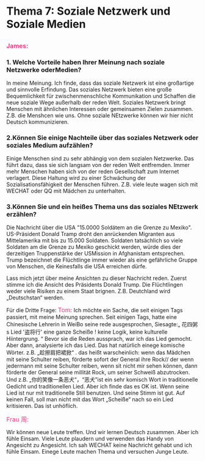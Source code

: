 # Thema 7: Soziale Netzwerk und Soziale Medien

## <font color=#F93A86 size=3>James:</font>
### 1. Welche Vorteile haben Ihrer Meinung nach soziale Netzwerke oderMedien?
In meine Meinung. Ich finde, dass das soziale Netzwerk ist eine großartige und sinnvolle Erfindung. Das soziales Netzwerk bieten eine große Bequemlichkeit für zwischenmenschliche Kommunikation und Schaffen die neue soziale Wege außerhalb der reden Welt. Soziales Netzwerk bringt Menschen mit ähnlichen Interessen oder gemeinsamen Zielen zusammen. Z.B. die Menshcen wie uns. Ohne soziale NEtzwerke können wir hier nicht Deutsch kommunizieren.

### 2.Können Sie einige Nachteile über das soziales Netzwerk oder soziales Medium aufzählen?
Einige Menschen sind zu sehr abhängig von dem sozialen Netzwerke. Das führt dazu, dass sie sich langsam von der reden Welt entfremden. Immer mehr Menschen haben
sich von der reden Gesellschaft zum Internet verlagert. Diese Haltung wird zu einer Schwächung der Sozialisationsfähigkeit der Menschen  führen. Z.B. viele leute wagen sich mit WECHAT oder QQ mit Mädchen zu unterhalten.

### 3.Können Sie und ein heißes Thema uns das soziales NEtzwerk erzählen?
Die Nachricht über die USA "15.0000 Soldätem an die Grenze zu Mexiko". US-Präsident Donald Tramp droht den anrückenden Migranten aus Mittelamerika mit bis zu 15.000 Soldaten. Soldaten tatsächlich so viele Soldaten am die Grenze zu Mexiko geschickt werden, würde dies der derzeitigen Truppenstärke der USMission in Afghanistam entsprechen. Trump bezeichnet die Flüchtlinge immer wieder als eine gefährliche Gruppe von Menschen, die Keinesfalls die USA erreichen dürfe.

Lass mich jetzt über meine Ansichten zu dieser Nachricht reden. Zuerst stimme ich die Ansicht des Präsidents Donald Trump. Die Flüchtlingen weder viele Risiken zu  einem Staat brignen. Z.B. Deutchland wird „Deutschstan“ werden.

Für die Dritte Frage: <font color=#F93A86 size=3>Tom:</font>
Ich möchte ein Sache, die seit einigen Tags passiert, mit meine Meinung sprechen. Seit einigen Tags, hatte eine Chinesische Lehrerin in WeiBo seine rede ausgesprochen, Siesagte:„ 花四粥s Lied '盗将行' eine ganze Scheiße ! keine Logik, keine kulturelle Hiintergrung. “ Bevor sie die Reden aussprach, war ich das Lied gemocht. Aber dann, analysierte ich das Lied. Das hat natürlich einege komische Wörter. z.B. „趁擦肩把裙掀“ . das heißt warscheinlich: wenn das Mädchen mit seine Schulter reiben, förderte sofort der General ihre Rock//  der wenn jedermann mit seine Schulter reiben, wenn sit nicht mir sehen können, dann förderte der General seine millität Rock, um seiner Schweiß abzutrocken. Und z.B. „你的笑像一条恶犬“，“恶犬”ist ein sehr komisch Wort in traditionelle Gedicht und traditionellen Lied. Aber ich finde das es OK ist. Wenn seine Lied ist nur mit traditionelle Still benutzen. Und seine  Stimm ist gut. Auf keinen Fall, soll man nicht mit das Wort „Scheiße“ nach so ein Lied kritisieren. Das ist unhöflich. 



<font color=#F93A86 size=3>Frau 周:</font>
 
 Wir können neue Leute treffen.  Und wir lernen Deutsch zusammen. Aber ich fühle Einsam. Viele Leute plaudern und verwenden das Handy von Angesicht zu Angesicht.
 Ich sah WECHAT keine Nachricht gehabt und ich fühle Einsam.
  Einege Leute machen Thema und versuchen Junge Leute.
 